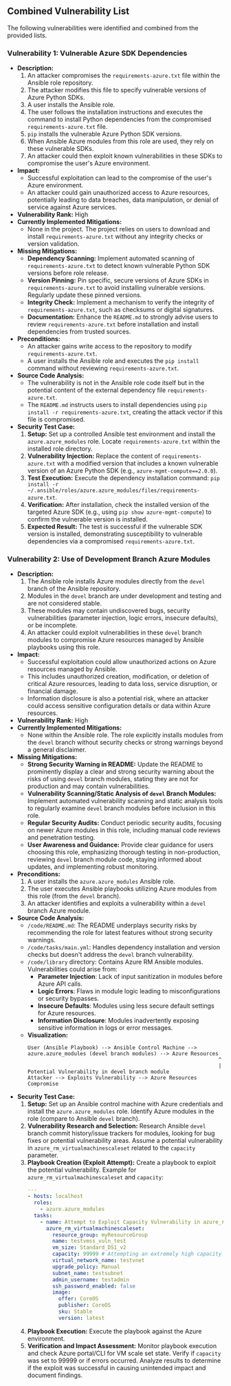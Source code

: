 ## Combined Vulnerability List

The following vulnerabilities were identified and combined from the provided lists.

### Vulnerability 1: Vulnerable Azure SDK Dependencies
- **Description:**
  1. An attacker compromises the `requirements-azure.txt` file within the Ansible role repository.
  2. The attacker modifies this file to specify vulnerable versions of Azure Python SDKs.
  3. A user installs the Ansible role.
  4. The user follows the installation instructions and executes the command to install Python dependencies from the compromised `requirements-azure.txt` file.
  5. `pip` installs the vulnerable Azure Python SDK versions.
  6. When Ansible Azure modules from this role are used, they rely on these vulnerable SDKs.
  7. An attacker could then exploit known vulnerabilities in these SDKs to compromise the user's Azure environment.
- **Impact:**
  - Successful exploitation can lead to the compromise of the user's Azure environment.
  - An attacker could gain unauthorized access to Azure resources, potentially leading to data breaches, data manipulation, or denial of service against Azure services.
- **Vulnerability Rank:** High
- **Currently Implemented Mitigations:**
  - None in the project. The project relies on users to download and install `requirements-azure.txt` without any integrity checks or version validation.
- **Missing Mitigations:**
  - **Dependency Scanning:** Implement automated scanning of `requirements-azure.txt` to detect known vulnerable Python SDK versions before role release.
  - **Version Pinning:** Pin specific, secure versions of Azure SDKs in `requirements-azure.txt` to avoid installing vulnerable versions. Regularly update these pinned versions.
  - **Integrity Check:** Implement a mechanism to verify the integrity of `requirements-azure.txt`, such as checksums or digital signatures.
  - **Documentation:** Enhance the `README.md` to strongly advise users to review `requirements-azure.txt` before installation and install dependencies from trusted sources.
- **Preconditions:**
  - An attacker gains write access to the repository to modify `requirements-azure.txt`.
  - A user installs the Ansible role and executes the `pip install` command without reviewing `requirements-azure.txt`.
- **Source Code Analysis:**
  - The vulnerability is not in the Ansible role code itself but in the potential content of the external dependency file `requirements-azure.txt`.
  - The `README.md` instructs users to install dependencies using `pip install -r requirements-azure.txt`, creating the attack vector if this file is compromised.
- **Security Test Case:**
  1. **Setup:** Set up a controlled Ansible test environment and install the `azure.azure_modules` role. Locate `requirements-azure.txt` within the installed role directory.
  2. **Vulnerability Injection:** Replace the content of `requirements-azure.txt` with a modified version that includes a known vulnerable version of an Azure Python SDK (e.g., `azure-mgmt-compute==2.0.0`).
  3. **Test Execution:** Execute the dependency installation command: `pip install -r ~/.ansible/roles/azure.azure_modules/files/requirements-azure.txt`.
  4. **Verification:** After installation, check the installed version of the targeted Azure SDK (e.g., using `pip show azure-mgmt-compute`) to confirm the vulnerable version is installed.
  5. **Expected Result:** The test is successful if the vulnerable SDK version is installed, demonstrating susceptibility to vulnerable dependencies via a compromised `requirements-azure.txt`.

### Vulnerability 2: Use of Development Branch Azure Modules
- **Description:**
  1. The Ansible role installs Azure modules directly from the `devel` branch of the Ansible repository.
  2. Modules in the `devel` branch are under development and testing and are not considered stable.
  3. These modules may contain undiscovered bugs, security vulnerabilities (parameter injection, logic errors, insecure defaults), or be incomplete.
  4. An attacker could exploit vulnerabilities in these `devel` branch modules to compromise Azure resources managed by Ansible playbooks using this role.
- **Impact:**
  - Successful exploitation could allow unauthorized actions on Azure resources managed by Ansible.
  - This includes unauthorized creation, modification, or deletion of critical Azure resources, leading to data loss, service disruption, or financial damage.
  - Information disclosure is also a potential risk, where an attacker could access sensitive configuration details or data within Azure resources.
- **Vulnerability Rank:** High
- **Currently Implemented Mitigations:**
  - None within the Ansible role. The role explicitly installs modules from the `devel` branch without security checks or strong warnings beyond a general disclaimer.
- **Missing Mitigations:**
  - **Strong Security Warning in README:** Update the README to prominently display a clear and strong security warning about the risks of using `devel` branch modules, stating they are not for production and may contain vulnerabilities.
  - **Vulnerability Scanning/Static Analysis of `devel` Branch Modules:** Implement automated vulnerability scanning and static analysis tools to regularly examine `devel` branch modules before inclusion in this role.
  - **Regular Security Audits:** Conduct periodic security audits, focusing on newer Azure modules in this role, including manual code reviews and penetration testing.
  - **User Awareness and Guidance:** Provide clear guidance for users choosing this role, emphasizing thorough testing in non-production, reviewing `devel` branch module code, staying informed about updates, and implementing robust monitoring.
- **Preconditions:**
  1. A user installs the `azure.azure_modules` Ansible role.
  2. The user executes Ansible playbooks utilizing Azure modules from this role (from the `devel` branch).
  3. An attacker identifies and exploits a vulnerability within a `devel` branch Azure module.
- **Source Code Analysis:**
  - `/code/README.md`: The README underplays security risks by recommending the role for latest features without strong security warnings.
  - `/code/tasks/main.yml`: Handles dependency installation and version checks but doesn't address the `devel` branch vulnerability.
  - `/code/library` directory: Contains Azure RM Ansible modules. Vulnerabilities could arise from:
    - **Parameter Injection**: Lack of input sanitization in modules before Azure API calls.
    - **Logic Errors**: Flaws in module logic leading to misconfigurations or security bypasses.
    - **Insecure Defaults**: Modules using less secure default settings for Azure resources.
    - **Information Disclosure**: Modules inadvertently exposing sensitive information in logs or error messages.
  - **Visualization:**
    ```
    User (Ansible Playbook) --> Ansible Control Machine --> azure.azure_modules (devel branch modules) --> Azure Resources
                                                                  ^
                                                                  | Potential Vulnerability in devel branch module
    Attacker --> Exploits Vulnerability --> Azure Resources Compromise
    ```
- **Security Test Case:**
  1. **Setup:** Set up an Ansible control machine with Azure credentials and install the `azure.azure_modules` role. Identify Azure modules in the role (compare to Ansible `devel` branch).
  2. **Vulnerability Research and Selection:** Research Ansible `devel` branch commit history/issue trackers for modules, looking for bug fixes or potential vulnerability areas. Assume a potential vulnerability in `azure_rm_virtualmachinescaleset` related to the `capacity` parameter.
  3. **Playbook Creation (Exploit Attempt):** Create a playbook to exploit the potential vulnerability. Example for `azure_rm_virtualmachinescaleset` and `capacity`:
     ```yaml
     ---
     - hosts: localhost
       roles:
         - azure.azure_modules
       tasks:
         - name: Attempt to Exploit Capacity Vulnerability in azure_rm_virtualmachinescaleset
           azure_rm_virtualmachinescaleset:
             resource_group: myResourceGroup
             name: testvmss_vuln_test
             vm_size: Standard_DS1_v2
             capacity: 99999 # Attempting an extremely high capacity - potential exploit
             virtual_network_name: testvnet
             upgrade_policy: Manual
             subnet_name: testsubnet
             admin_username: testadmin
             ssh_password_enabled: false
             image:
               offer: CoreOS
               publisher: CoreOS
               sku: Stable
               version: latest
     ```
  4. **Playbook Execution:** Execute the playbook against the Azure environment.
  5. **Verification and Impact Assessment:** Monitor playbook execution and check Azure portal/CLI for VM scale set state. Verify if `capacity` was set to 99999 or if errors occurred. Analyze results to determine if the exploit was successful in causing unintended impact and document findings.